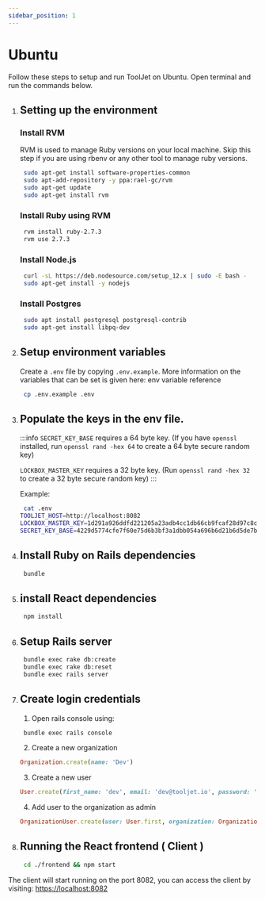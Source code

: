 ```yaml
---
sidebar_position: 1
---
```


# Ubuntu
Follow these steps to setup and run ToolJet on Ubuntu. Open terminal and run the commands below.

1. ## Setting up the environment

    ### Install RVM
    RVM is used to manage Ruby versions on your local machine. Skip this step if you are using rbenv or any other tool to manage ruby versions.
    ```bash
     sudo apt-get install software-properties-common
     sudo apt-add-repository -y ppa:rael-gc/rvm
     sudo apt-get update
     sudo apt-get install rvm
    ```

    ### Install Ruby using RVM
    ```bash
     rvm install ruby-2.7.3
     rvm use 2.7.3
    ```

    ### Install Node.js
    ```bash
     curl -sL https://deb.nodesource.com/setup_12.x | sudo -E bash -
     sudo apt-get install -y nodejs
    ```

    ### Install Postgres
    ```bash
     sudo apt install postgresql postgresql-contrib
     sudo apt-get install libpq-dev
    ```

2. ## Setup environment variables
    Create a `.env` file by copying `.env.example`. More information on the variables that can be set is given here: env variable reference
    ```bash
     cp .env.example .env
    ```


3. ## Populate the keys in the env file.
   :::info
   `SECRET_KEY_BASE` requires a 64 byte key. (If you have `openssl` installed, run `openssl rand -hex 64` to create a 64 byte secure   random key)

   `LOCKBOX_MASTER_KEY` requires a 32 byte key. (Run `openssl rand -hex 32` to create a 32 byte secure random key) 
   :::

   Example:
   ```bash
    cat .env
   TOOLJET_HOST=http://localhost:8082
   LOCKBOX_MASTER_KEY=1d291a926ddfd221205a23adb4cc1db66cb9fcaf28d97c8c1950e3538e3b9281
   SECRET_KEY_BASE=4229d5774cfe7f60e75d6b3bf3a1dbb054a696b6d21b6d5de7b73291899797a222265e12c0a8e8d844f83ebacdf9a67ec42584edf1c2b23e1e7813f8a3339041
   ```

4. ## Install Ruby on Rails dependencies
    ```bash
     bundle
    ```

5. ## install React dependencies
    ```bash
     npm install
    ```

6. ## Setup Rails server
    ```bash
     bundle exec rake db:create
     bundle exec rake db:reset
     bundle exec rails server
    ```

7. ## Create login credentials

    1.  Open rails console using:

    ```bash
     bundle exec rails console
    ```

    2.  Create a new organization
    ```ruby
    Organization.create(name: 'Dev')
    ```

    3.  Create a new user
    ```ruby
    User.create(first_name: 'dev', email: 'dev@tooljet.io', password: 'password', organization: Organization.first)
    ```

    4. Add user to the organization as admin
    ```ruby
    OrganizationUser.create(user: User.first, organization: Organization.first, role: 'admin', status: 'active')
    ```

8. ## Running the React frontend ( Client )
    ```bash
     cd ./frontend && npm start
    ```

The client will start running on the port 8082, you can access the client by visiting:  [https://localhost:8082](https://localhost:8082)
